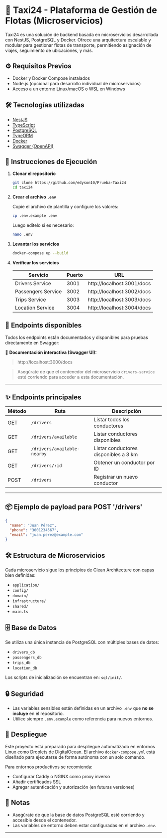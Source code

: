 # 🚕 Taxi24 - Plataforma de Gestión de Flotas (Microservicios)

Taxi24 es una solución de backend basada en microservicios desarrollada con NestJS, PostgreSQL y Docker. Ofrece una arquitectura escalable y modular para gestionar flotas de transporte, permitiendo asignación de viajes, seguimiento de ubicaciones, y más.

## ⚙️ Requisitos Previos

- Docker y Docker Compose instalados
- Node.js (opcional para desarrollo individual de microservicios)
- Acceso a un entorno Linux/macOS o WSL en Windows

## 🛠 Tecnologías utilizadas

- [NestJS](https://nestjs.com/)
- [TypeScript](https://www.typescriptlang.org/)
- [PostgreSQL](https://www.postgresql.org/)
- [TypeORM](https://typeorm.io/)
- [Docker](https://www.docker.com/)
- [Swagger (OpenAPI)](https://swagger.io/)


## 🚀 Instrucciones de Ejecución

1. **Clonar el repositorio**

   ```bash
   git clone https://github.com/edyson10/Prueba-Taxi24
   cd taxi24
   ```

2. **Crear el archivo `.env`**

   Copie el archivo de plantilla y configure los valores:

   ```bash
   cp .env.example .env
   ```

   Luego edítelo si es necesario:

   ```bash
   nano .env
   ```

3. **Levantar los servicios**

   ```bash
   docker-compose up --build
   ```

4. **Verificar los servicios**

   | Servicio           | Puerto | URL                                      |
   |--------------------|--------|------------------------------------------|
   | Drivers Service    | 3001   | http://localhost:3001/docs               |
   | Passengers Service | 3002   | http://localhost:3002/docs               |
   | Trips Service      | 3003   | http://localhost:3003/docs               |
   | Location Service   | 3004   | http://localhost:3004/docs               |


## 🚀 Endpoints disponibles

Todos los endpoints están documentados y disponibles para pruebas directamente en Swagger:

📄 **Documentación interactiva (Swagger UI):**  
> http://localhost:3000/docs

> Asegúrate de que el contenedor del microservicio `drivers-service` esté corriendo para acceder a esta documentación.

---

## ✨ Endpoints principales

| Método | Ruta                         | Descripción                                   |
|--------|------------------------------|-----------------------------------------------|
| GET    | `/drivers`                  | Listar todos los conductores                  |
| GET    | `/drivers/available`        | Listar conductores disponibles                |
| GET    | `/drivers/available-nearby` | Listar conductores disponibles a 3 km         |
| GET    | `/drivers/:id`             | Obtener un conductor por ID                   |
| POST   | `/drivers`                 | Registrar un nuevo conductor                  |

---


## 📦 Ejemplo de payload para POST '/drivers'

```json
{
  "name": "Juan Pérez",
  "phone": "3001234567",
  "email": "juan.perez@example.com"
}
```


## 🛠️ Estructura de Microservicios

Cada microservicio sigue los principios de Clean Architecture con capas bien definidas:

- `application/`
- `config/`
- `domain/`
- `infrastructure/`
- `shared/`
- `main.ts`


## 🗄️ Base de Datos

Se utiliza una única instancia de PostgreSQL con múltiples bases de datos:

- `drivers_db`
- `passengers_db`
- `trips_db`
- `location_db`

Los scripts de inicialización se encuentran en: `sql/init/`.


## 🔒 Seguridad

- Las variables sensibles están definidas en un archivo `.env` que **no se incluye** en el repositorio.
- Utilice siempre `.env.example` como referencia para nuevos entornos.


## 🔄 Despliegue

Este proyecto está preparado para despliegue automatizado en entornos Linux como Droplets de DigitalOcean. El archivo `docker-compose.yml` está diseñado para ejecutarse de forma autónoma con un solo comando.

Para entornos productivos se recomienda:

- Configurar Caddy o NGINX como proxy inverso
- Añadir certificados SSL
- Agregar autenticación y autorización (en futuras versiones)


## 📝 Notas

- Asegúrate de que la base de datos PostgreSQL esté corriendo y accesible desde el contenedor.
- Las variables de entorno deben estar configuradas en el archivo `.env`.

---
